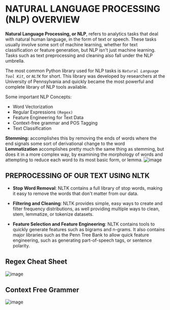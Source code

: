# NATURAL LANGUAGE PROCESSING (NLP) OVERVIEW

**Natural Language Processing, or NLP**, refers to analytics tasks that deal with natural human language, in the form of text or speech. These tasks usually involve some sort of machine learning, whether for text classification or feature generation, but NLP isn't just machine learning. Tasks such as text preprocessing and cleaning also fall under the NLP umbrella.

The most common Python library used for NLP tasks is _`Natural Language Tool Kit`_, or _`NLTK`_ for short. This library was developed by researchers at the University of Pennsylvania and quickly became the most powerful and complete library of NLP tools available.

Some important NLP Concepts:
  - Word Vectorization
  - Regular Expressions `(Regex)`
  - Feature Engineering for Text Data
  - Context-free grammar and POS Tagging
  - Text Classification

**Stemming:** accomplishes this by removing the ends of words where the end signals some sort of derivational change to the word\
**Lemmatization** accomplishes pretty much the same thing as stemming, but does it in a more complex way, by examining the morphology of words and attempting to reduce each word to its most basic form, or lemma.
![image](https://github.com/MarvinAgumba/NATURAL-LANGUAGE-PROCESSING-WALKTHROUGH/assets/122484885/fab14dd1-3afd-4ba4-b5a7-2c20d60baad8)

## PREPROCESSING OF OUR TEXT USING NLTK

 - **Stop Word Removal**: NLTK contains a full library of stop words, making it easy to remove the words that don't matter from our data.

- **Filtering and Cleaning**: NLTK provides simple, easy ways to create and filter frequency distributions, as well providing multiple ways to clean, stem, lemmatize, or tokenize datasets.

- **Feature Selection and Feature Engineering**: NLTK contains tools to quickly generate features such as bigrams and n-grams. It also contains major libraries such as the Penn Tree Bank to allow quick feature engineering, such as generating part-of-speech tags, or sentence polarity.

## Regex Cheat Sheet

![image](https://github.com/MarvinAgumba/NATURAL-LANGUAGE-PROCESSING-WALKTHROUGH/assets/122484885/c2e01aa2-1eaf-4761-b8d0-cc23e3aa34d2)

## Context Free Grammer

![image](https://github.com/MarvinAgumba/NATURAL-LANGUAGE-PROCESSING-WALKTHROUGH/assets/122484885/8b69ad5c-9539-45ef-b4ed-a816390186d9)
